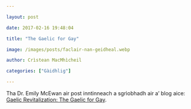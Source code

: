 ```yaml
---

layout: post

date: 2017-02-16 19:48:04

title: "The Gaelic for Gay"

image: /images/posts/faclair-nan-geidheal.webp

author: Crìstean MacMhìcheil

categories: ["Gàidhlig"]

---
```


Tha Dr. Emily McEwan air post inntinneach a sgrìobhadh air a’ blog aice: [Gaelic Revitalization: The Gaelic for Gay](http://gaelic.co/gay-gaelic/).
